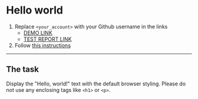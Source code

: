 # Hello world
1. Replace `<your_account>` with your Github username in the links
    - [DEMO LINK](https://<Nazar-Kudatsky>.github.io/layout_hello-world/) <br>
    - [TEST REPORT LINK](https://<Nazar-Kudatsky>.github.io/layout_hello-world/report/html_report/)
2. Follow [this instructions](https://mate-academy.github.io/layout_task-guideline/)
___

## The task 
Display the "Hello, world!" text with the default browser styling. Please do not 
use any enclosing tags like `<h1>` or `<p>`.
